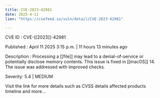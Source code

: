 ```yaml
---
title: CVE-2023-42981
date: 2025-4-11
lien: "https://cvefeed.io/vuln/detail/CVE-2023-42981"

---
```


CVE ID : CVE-[[2023]]-42981

Published :  April 11
2025
3:15 p.m. | 11 hours
13 minutes ago

Description : Processing a  [[file]] may lead to a denial-of-service or potentially disclose memory contents. This issue is fixed in  [[macOS]] 14. The issue was addressed with improved checks.

Severity: 5.4 | MEDIUM

Visit the link for more details
such as CVSS details
affected products
timeline
and more...
